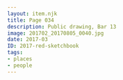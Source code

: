 ```yaml
---
layout: item.njk
title: Page 034
description: Public drawing, Bar 13
image: 201702_20170805_0040.jpg
date: 2017-03
ID: 2017-red-sketchbook
tags:  
- places 
- people
---
```

